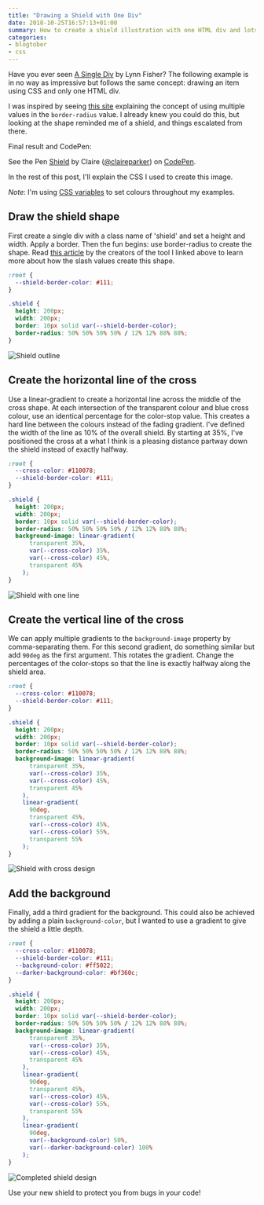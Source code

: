 ```yaml
---
title: "Drawing a Shield with One Div"
date: 2018-10-25T16:57:13+01:00
summary: How to create a shield illustration with one HTML div and lots of CSS.
categories:
- blogtober
- css
---
```


Have you ever seen [A Single Div](https://a.singlediv.com/) by Lynn Fisher? The following example is in no way as impressive but follows the same concept: drawing an item using CSS and only one HTML div.

I was inspired by seeing [this site](https://9elements.github.io/fancy-border-radius/) explaining the concept of using multiple values in the `border-radius` value. I already knew you could do this, but looking at the shape reminded me of a shield, and things escalated from there.

Final result and CodePen:

<p data-height="300" data-theme-id="0" data-slug-hash="qJLaLN" data-default-tab="css,result" data-user="claireparker" data-pen-title="Shield" class="codepen">See the Pen <a href="https://codepen.io/claireparker/pen/qJLaLN/">Shield</a> by Claire (<a href="https://codepen.io/claireparker">@claireparker</a>) on <a href="https://codepen.io">CodePen</a>.</p>
<script async src="https://static.codepen.io/assets/embed/ei.js"></script>

In the rest of this post, I'll explain the CSS I used to create this image.

_Note_: I'm using [CSS variables](https://developer.mozilla.org/en-US/docs/Web/CSS/Using_CSS_variables) to set colours throughout my examples.

## Draw the shield shape

First create a single div with a class name of 'shield' and set a height and width. Apply a border. Then the fun begins: use border-radius to create the shape. Read [this article](https://medium.com/9elements/css-border-radius-can-do-that-d46df1d013ae) by the creators of the tool I linked above to learn more about how the slash values create this shape.

```css
:root {
  --shield-border-color: #111;
}

.shield {
  height: 200px;
  width: 200px;
  border: 10px solid var(--shield-border-color);
  border-radius: 50% 50% 50% 50% / 12% 12% 88% 88%;
}
```

![Shield outline](/images/shield/shield-shape.png)

## Create the horizontal line of the cross

Use a linear-gradient to create a horizontal line across the middle of the cross shape. At each intersection of the transparent colour and blue cross colour, use an identical percentage for the color-stop value. This creates a hard line between the colours instead of the fading gradient. I've defined the width of the line as 10% of the overall shield. By starting at 35%, I've positioned the cross at a what I think is a pleasing distance partway down the shield instead of exactly halfway.

```css
:root {
  --cross-color: #110078;
  --shield-border-color: #111;
}

.shield {
  height: 200px;
  width: 200px;
  border: 10px solid var(--shield-border-color);
  border-radius: 50% 50% 50% 50% / 12% 12% 88% 88%;
  background-image: linear-gradient(
      transparent 35%,
      var(--cross-color) 35%,
      var(--cross-color) 45%,
      transparent 45%
    );
}
```

![Shield with one line](/images/shield/one-line-shield.png)

## Create the vertical line of the cross

We can apply multiple gradients to the `background-image` property by comma-separating them. For this second gradient, do something similar but add `90deg` as the first argument. This rotates the gradient. Change the percentages of the color-stops so that the line is exactly halfway along the shield area.

```css
:root {
  --cross-color: #110078;
  --shield-border-color: #111;
}

.shield {
  height: 200px;
  width: 200px;
  border: 10px solid var(--shield-border-color);
  border-radius: 50% 50% 50% 50% / 12% 12% 88% 88%;
  background-image: linear-gradient(
      transparent 35%,
      var(--cross-color) 35%,
      var(--cross-color) 45%,
      transparent 45%
    ),
    linear-gradient(
      90deg,
      transparent 45%,
      var(--cross-color) 45%,
      var(--cross-color) 55%,
      transparent 55%
    );
}
```

![Shield with cross design](/images/shield/both-lines-shield.png)

## Add the background

Finally, add a third gradient for the background. This could also be achieved by adding a plain `background-color`, but I wanted to use a gradient to give the shield a little depth.

```css
:root {
  --cross-color: #110078;
  --shield-border-color: #111;
  --background-color: #ff5022;
  --darker-background-color: #bf360c;
}

.shield {
  height: 200px;
  width: 200px;
  border: 10px solid var(--shield-border-color);
  border-radius: 50% 50% 50% 50% / 12% 12% 88% 88%;
  background-image: linear-gradient(
      transparent 35%,
      var(--cross-color) 35%,
      var(--cross-color) 45%,
      transparent 45%
    ),
    linear-gradient(
      90deg,
      transparent 45%,
      var(--cross-color) 45%,
      var(--cross-color) 55%,
      transparent 55%
    ),
    linear-gradient(
      90deg,
      var(--background-color) 50%,
      var(--darker-background-color) 100%
    );
}
```

![Completed shield design](/images/shield/complete-shield.png)

Use your new shield to protect you from bugs in your code!
